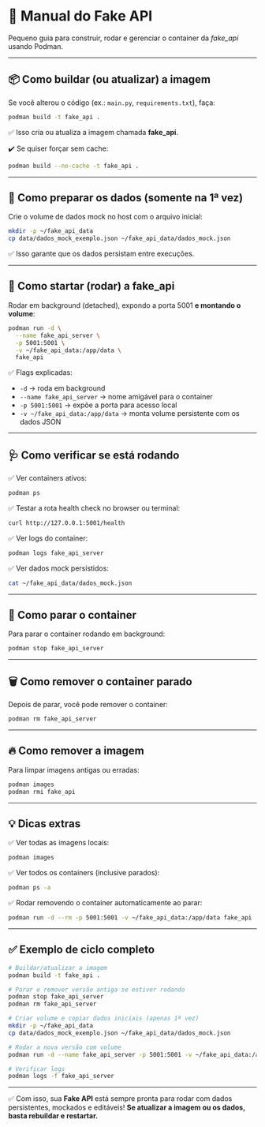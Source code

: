 # 🧪 Manual do Fake API

Pequeno guia para construir, rodar e gerenciar o container da *fake_api* usando Podman.

---

## 📦 Como buildar (ou atualizar) a imagem

Se você alterou o código (ex.: `main.py`, `requirements.txt`), faça:

```bash
podman build -t fake_api .
````

✅ Isso cria ou atualiza a imagem chamada **fake\_api**.

✔️ Se quiser forçar sem cache:

```bash
podman build --no-cache -t fake_api .
```

---

## 📂 Como preparar os dados (somente na 1ª vez)

Crie o volume de dados mock no host com o arquivo inicial:

```bash
mkdir -p ~/fake_api_data
cp data/dados_mock_exemplo.json ~/fake_api_data/dados_mock.json
```

✅ Isso garante que os dados persistam entre execuções.

---

## 🚀 Como startar (rodar) a fake\_api

Rodar em background (detached), expondo a porta 5001 **e montando o volume**:

```bash
podman run -d \
  --name fake_api_server \
  -p 5001:5001 \
  -v ~/fake_api_data:/app/data \
  fake_api
```

✅ Flags explicadas:

* `-d` → roda em background
* `--name fake_api_server` → nome amigável para o container
* `-p 5001:5001` → expõe a porta para acesso local
* `-v ~/fake_api_data:/app/data` → monta volume persistente com os dados JSON

---

## 🩺 Como verificar se está rodando

✅ Ver containers ativos:

```bash
podman ps
```

✅ Testar a rota health check no browser ou terminal:

```bash
curl http://127.0.0.1:5001/health
```

✅ Ver logs do container:

```bash
podman logs fake_api_server
```

✅ Ver dados mock persistidos:

```bash
cat ~/fake_api_data/dados_mock.json
```

---

## 🛑 Como parar o container

Para parar o container rodando em background:

```bash
podman stop fake_api_server
```

---

## 🗑️ Como remover o container parado

Depois de parar, você pode remover o container:

```bash
podman rm fake_api_server
```

---

## 🔥 Como remover a imagem

Para limpar imagens antigas ou erradas:

```bash
podman images
podman rmi fake_api
```

---

## 💡 Dicas extras

✅ Ver todas as imagens locais:

```bash
podman images
```

✅ Ver todos os containers (inclusive parados):

```bash
podman ps -a
```

✅ Rodar removendo o container automaticamente ao parar:

```bash
podman run -d --rm -p 5001:5001 -v ~/fake_api_data:/app/data fake_api
```

---

## ✅ Exemplo de ciclo completo

```bash
# Buildar/atualizar a imagem
podman build -t fake_api .

# Parar e remover versão antiga se estiver rodando
podman stop fake_api_server
podman rm fake_api_server

# Criar volume e copiar dados iniciais (apenas 1ª vez)
mkdir -p ~/fake_api_data
cp data/dados_mock_exemplo.json ~/fake_api_data/dados_mock.json

# Rodar a nova versão com volume
podman run -d --name fake_api_server -p 5001:5001 -v ~/fake_api_data:/app/data fake_api

# Verificar logs
podman logs -f fake_api_server
```

---

✅ Com isso, sua **Fake API** está sempre pronta para rodar com dados persistentes, mockados e editáveis!
**Se atualizar a imagem ou os dados, basta rebuildar e restartar.**
